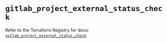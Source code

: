 # `gitlab_project_external_status_check`

Refer to the Terraform Registry for docs: [`gitlab_project_external_status_check`](https://registry.terraform.io/providers/gitlabhq/gitlab/18.4.1/docs/resources/project_external_status_check).
